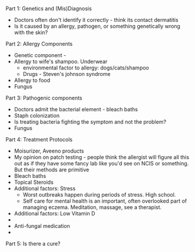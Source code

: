 Part 1: Genetics and (Mis)Diagnosis
* Doctors often don't identify it correctly - think its contact dermatitis
* Is it caused by an allergy, pathogen, or something genetically wrong with the skin?

Part 2: Allergy Components
  - Genetic component -
  - Allergy to wife's shampoo. Underwear
    - environmental factor to allergy: dogs/cats/shampoo
    - Drugs - Steven's johnson syndrome
  - Allergy to food
  - Fungus

Part 3: Pathogenic components
  - Doctors admit the bacterial element - bleach baths
  - Staph colonization
  - Is treating bacteria fighting the symptom and not the problem?
  - Fungus

Part 4: Treatment Protocols
* Moisurizer, Aveeno products
* My opinion on patch testing - people think the allergist will figure all this out as if they have some fancy lab
  like you'd see on NCIS or something. But their methods are primitive
* Bleach baths
* Topical Steroids
* Additional factors: Stress
  - Worst outbreaks happen during periods of stress. High school.
  - Self care for mental health is an important, often overlooked part of managing eczema. Meditation, massage, see a therapist.
* Additional factors: Low Vitamin D
*
* Anti-fungal medication
*

Part 5: Is there a cure?


